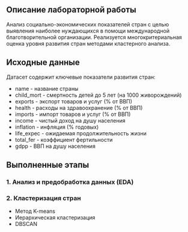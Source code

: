 ## Описание лабораторной работы
Анализ социально-экономических показателей стран с целью выявления наиболее нуждающихся в помощи международной благотворительной организации. Реализуется многокритериальная оценка уровня развития стран методами кластерного анализа.

## Исходные данные
Датасет содержит ключевые показатели развития стран:
- name - название страны
- child_mort - смертность детей до 5 лет (на 1000 живорождений)
- exports - экспорт товаров и услуг (% от ВВП)
- health - расходы на здравоохранение (% от ВВП)
- imports - импорт товаров и услуг (% от ВВП)
- income - чистый доход на душу населения
- inflation - инфляция (% годовых)
- life_expec - ожидаемая продолжительность жизни
- total_fer - коэффициент фертильности
- gdpp - ВВП на душу населения

## Выполненные этапы

### 1. Анализ и предобработка данных (EDA)
### 2. Кластеризация стран
- Метод K-means
- Иерархическая кластеризация
- DBSCAN
